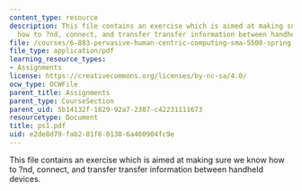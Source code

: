 ```yaml
---
content_type: resource
description: This file contains an exercise which is aimed at making sure we know
  how to ?nd, connect, and transfer transfer information between handheld devices.
file: /courses/6-883-pervasive-human-centric-computing-sma-5508-spring-2006/e2de8d79fab281f601306a460904fc9e_ps1.pdf
file_type: application/pdf
learning_resource_types:
- Assignments
license: https://creativecommons.org/licenses/by-nc-sa/4.0/
ocw_type: OCWFile
parent_title: Assignments
parent_type: CourseSection
parent_uid: 5b14132f-1829-92a7-2387-c42231111673
resourcetype: Document
title: ps1.pdf
uid: e2de8d79-fab2-81f6-0130-6a460904fc9e
---
```

This file contains an exercise which is aimed at making sure we know how to ?nd, connect, and transfer transfer information between handheld devices.